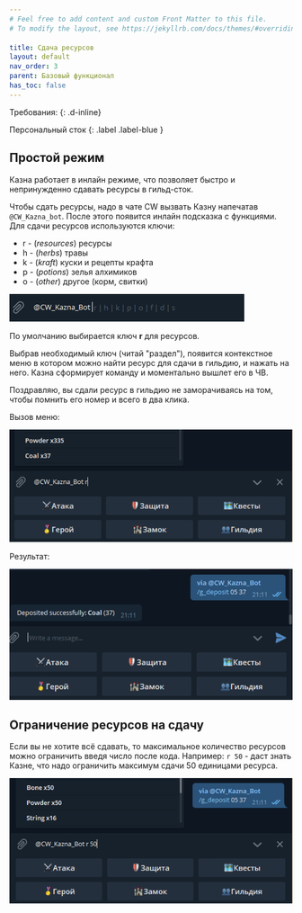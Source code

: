 ```yaml
---
# Feel free to add content and custom Front Matter to this file.
# To modify the layout, see https://jekyllrb.com/docs/themes/#overriding-theme-defaults

title: Сдача ресурсов   
layout: default
nav_order: 3
parent: Базовый функционал
has_toc: false
---
```

Требования: 
{: .d-inline}

Персональный сток 
{: .label .label-blue }

## Простой режим 

Казна работает в инлайн режиме, что позволяет быстро и непринужденно сдавать ресурсы в гильд-сток. 

Чтобы сдать ресурсы, надо в чате CW вызвать Казну напечатав `@CW_Kazna_bot`. После этого появится инлайн подсказка с функциями. Для сдачи ресурсов используются ключи: 
- r - (*resources*) ресурсы 
- h - (*herbs*) травы 
- k - (*kraft*) куски и рецепты крафта 
- p - (*potions*) зелья алхимиков 
- o - (*other*) другое (корм, свитки)

![inline_menu]

По умолчанию выбирается ключ **r** для ресурсов. 

Выбрав необходимый ключ (читай "раздел"), появится контекстное меню в котором можно найти ресурс для сдачи в гильдию, и нажать на него. Казна сформирует команду и моментально вышлет его в ЧВ. 

Поздравляю, вы сдали ресурс в гильдию не заморачиваясь на том, чтобы помнить его номер и всего в два клика. 

Вызов меню:

![inline_simple_deposit]

Результат:

![inline_simple_depositf]

## Ограничение ресурсов на сдачу 

Если вы не хотите всё сдавать, то максимальное количество ресурсов можно ограничить введя число после кода. Например: `r 50` - даст знать Казне, что надо ограничить максимум сдачи 50 единицами ресурса. 

![inline_simple_depositl]

[inline_menu]: images/inline_menu.png
[inline_simple_deposit]: images/inline_simple_deposit.png
[inline_simple_depositf]: images/inline_simple_deposit_f.png
[inline_simple_depositl]: images/inline_simple_deposit_limit.png



